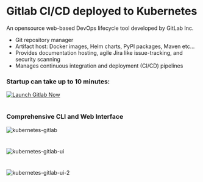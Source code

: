 # Gitlab CI/CD deployed to Kubernetes



An opensource web-based DevOps lifecycle tool developed by GitLab Inc.
  * Git repository manager
  * Artifact host: Docker images, Helm charts, PyPI packages, Maven etc...
  * Provides documentation hosting, agile Jira like issue-tracking, and security scanning 
  * Manages continuous integration and deployment (CI/CD) pipelines

### Startup can take up to 10 minutes:
[![Launch Gitlab Now](https://okteto.com/develop-okteto.svg)](https://cloud.okteto.com/deploy?repository=https://github.com/alexander-manley/kubernetes-gitlab-launcher)
#

### Comprehensive CLI and Web Interface

![kubernetes-gitlab](https://user-images.githubusercontent.com/4974054/137603590-a431cb6e-6a14-4806-a2c8-1b5ae71930d1.jpg)

#
![kubernetes-gitlab-ui](https://user-images.githubusercontent.com/4974054/137603668-e3bd4812-def9-4930-a785-0987a8899f37.jpg)

#
![kubernetes-gitlab-ui-2](https://user-images.githubusercontent.com/4974054/137603670-5a655c96-ffdd-44ee-9b25-9f727d181db8.jpg)
